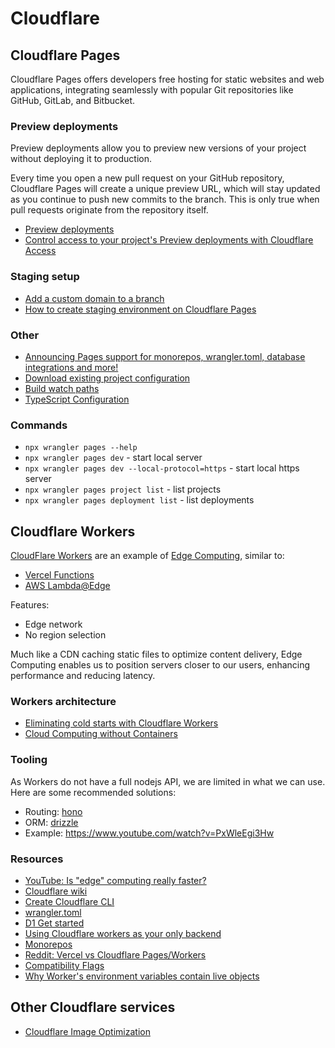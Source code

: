 
# Cloudflare

## Cloudflare Pages

Cloudflare Pages offers developers free hosting for static websites and web applications, integrating seamlessly with popular Git repositories like GitHub, GitLab, and Bitbucket.

### Preview deployments

Preview deployments allow you to preview new versions of your project without deploying it to production.

Every time you open a new pull request on your GitHub repository, Cloudflare Pages will create a unique preview URL, which will stay updated as you continue to push new commits to the branch. This is only true when pull requests originate from the repository itself.

- [Preview deployments](https://developers.cloudflare.com/pages/configuration/preview-deployments/)
- [Control access to your project's Preview deployments with Cloudflare Access](https://www.cloudflare.com/en-gb/zero-trust/products/access/)

### Staging setup

- [Add a custom domain to a branch](https://developers.cloudflare.com/pages/how-to/custom-branch-aliases/)
- [How to create staging environment on Cloudflare Pages](https://dev.to/phanect/how-to-create-staging-environment-on-cloudflare-pages-7ha)

### Other

- [Announcing Pages support for monorepos, wrangler.toml, database integrations and more!](https://blog.cloudflare.com/pages-workers-integrations-monorepos-nextjs-wrangler)
- [Download existing project configuration](https://developers.cloudflare.com/pages/functions/wrangler-configuration/#projects-without-existing-wranglertoml-file)
- [Build watch paths](https://developers.cloudflare.com/pages/configuration/build-watch-paths/#:~:text=To%20configure%20which%20paths%20are,paths%20to%20nothing%20(%20%5B%5D%20).)
- [TypeScript Configuration](https://developers.cloudflare.com/pages/functions/typescript/)

### Commands

- `npx wrangler pages --help`
- `npx wrangler pages dev` - start local server
- `npx wrangler pages dev --local-protocol=https` - start local https server
- `npx wrangler pages project list` - list projects
- `npx wrangler pages deployment list` - list deployments

## Cloudflare Workers

[CloudFlare Workers](https://developers.cloudflare.com/workers/) are an example of [Edge Computing](https://en.wikipedia.org/wiki/Edge_computing), similar to:
- [Vercel Functions](https://vercel.com/docs/functions)
- [AWS Lambda@Edge](https://aws.amazon.com/lambda/edge/#Dynamic_Web_Application_at_the_Edge)

Features:
- Edge network
- No region selection

Much like a CDN caching static files to optimize content delivery, Edge Computing enables us to position servers closer to our users, enhancing performance and reducing latency.

### Workers architecture

- [Eliminating cold starts with Cloudflare Workers](https://blog.cloudflare.com/eliminating-cold-starts-with-cloudflare-workers)
- [Cloud Computing without Containers](https://blog.cloudflare.com/cloud-computing-without-containers/)

### Tooling

As Workers do not have a full nodejs API, we are limited in what we can use. Here are some recommended solutions:
- Routing: [hono](https://hono.dev/getting-started/cloudflare-workers)
- ORM: [drizzle](https://github.com/drizzle-team/drizzle-orm/blob/main/examples/cloudflare-d1/README.md)
- Example: https://www.youtube.com/watch?v=PxWleEgi3Hw

### Resources

- [YouTube: Is "edge" computing really faster?](https://www.youtube.com/watch?v=yOP5-3_WFus)
- [Cloudflare wiki](https://en.wikipedia.org/wiki/Cloudflare)
- [Create Cloudflare CLI](https://developers.cloudflare.com/pages/get-started/c3)
- [wrangler.toml](https://developers.cloudflare.com/workers/wrangler/configuration/)
- [D1 Get started](https://developers.cloudflare.com/d1/get-started/)
- [Using Cloudflare workers as your only backend](https://www.youtube.com/watch?v=1tM_d3CH0N0)
- [Monorepos](https://developers.cloudflare.com/pages/configuration/monorepos/)
- [Reddit: Vercel vs Cloudflare Pages/Workers](https://www.reddit.com/r/nextjs/comments/s3ec29/vercel_vs_cloudflare_pages_workers/)
- [Compatibility Flags](https://developers.cloudflare.com/workers/configuration/compatibility-dates/#compatibility-flags)
- [Why Worker's environment variables contain live objects](https://blog.cloudflare.com/workers-environment-live-object-bindings)

## Other Cloudflare services

- [Cloudflare Image Optimization](https://developers.cloudflare.com/images/)

